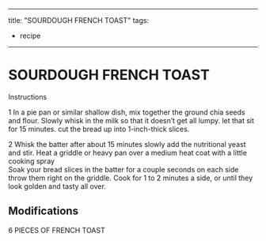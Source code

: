 
---
title: "SOURDOUGH FRENCH TOAST"
tags:
  - recipe
---
# SOURDOUGH FRENCH TOAST


<p class="
---
title: "SOURDOUGH FRENCH TOAST"
tags:
  - recipe
---
# SOURDOUGH FRENCH TOAST


<p class="i>
* Cooking spray 



## Instructions

1 In a pie pan or similar shallow dish, 
mix together the ground chia seeds and flour. 
Slowly whisk in the milk so that it doesn’t get all lumpy. 
let that sit for 15 minutes. 
cut the bread up into 1-inch-thick slices.

2 Whisk the batter after about 15 minutes 
slowly add the nutritional yeast and stir.
Heat a griddle or heavy pan over a medium heat 
coat with a little cooking spray  
Soak your bread slices in the batter for a couple seconds on each side 
throw them right on the griddle. 
Cook for 1 to 2 minutes a side, or until they look
golden and tasty all over.

## Modifications
6 PIECES OF FRENCH TOAST




